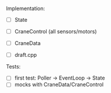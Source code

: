 Implementation:
- [ ] State
- [ ] CraneControl (all sensors/motors)
- [ ] CraneData
- [ ] draft.cpp


Tests:
- [ ] first test: Poller -> EventLoop -> State
- [ ] mocks with CraneData/CraneControl
